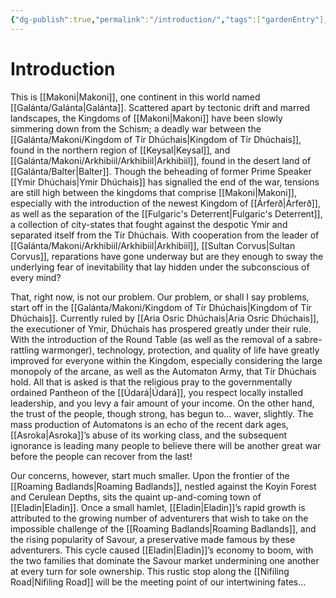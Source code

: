 ```yaml
---
{"dg-publish":true,"permalink":"/introduction/","tags":["gardenEntry"],"dgShowToc":true,"created":"2025-02-09T21:05:06.058+00:00","updated":"2025-02-09T21:50:05.918+00:00"}
---
```


# Introduction
This is [[Makoni\|Makoni]], one continent in this world named [[Galánta/Galánta\|Galánta]]. Scattered apart by tectonic drift and marred landscapes, the Kingdoms of [[Makoni\|Makoni]] have been slowly simmering down from the Schism; a deadly war between the [[Galánta/Makoni/Kingdom of Tír Dhúchais\|Kingdom of Tír Dhúchais]], found in the northern region of [[Keysal\|Keysal]], and [[Galánta/Makoni/Arkhibiil/Arkhibiil\|Arkhibiil]], found in the desert land of [[Galánta/Balter\|Balter]]. Though the beheading of former Prime Speaker [[Ymir Dhúchais\|Ymir Dhúchais]] has signalled the end of the war, tensions are still high between the kingdoms that comprise [[Makoni\|Makoni]], especially with the introduction of the newest Kingdom of [[Árferð\|Árferð]], as well as the separation of the [[Fulgaric's Deterrent\|Fulgaric's Deterrent]], a collection of city-states that fought against the despotic Ymir and separated itself from the Tír Dhúchais. With cooperation from the leader of [[Galánta/Makoni/Arkhibiil/Arkhibiil\|Arkhibiil]], [[Sultan Corvus\|Sultan Corvus]], reparations have gone underway but are they enough to sway the underlying fear of inevitability that lay hidden under the subconscious of every mind?

That, right now, is not our problem. Our problem, or shall I say problems, start off in the [[Galánta/Makoni/Kingdom of Tír Dhúchais\|Kingdom of Tír Dhúchais]]. Currently ruled by [[Aria Osric Dhúchais\|Aria Osric Dhúchais]], the executioner of Ymir, Dhúchais has prospered greatly under their rule. With the introduction of the Round Table (as well as the removal of a sabre-rattling warmonger), technology, protection, and quality of life have greatly improved for everyone within the Kingdom, especially considering the large monopoly of the arcane, as well as the Automaton Army, that Tír Dhúchais hold. All that is asked is that the religious pray to the governmentally ordained Pantheon of the [[Údará\|Údará]], you respect locally installed leadership, and you levy a fair amount of your income. On the other hand, the trust of the people, though strong, has begun to… waver, slightly. The mass production of Automatons is an echo of the recent dark ages, [[Asroka\|Asroka]]’s abuse of its working class, and the subsequent ignorance is leading many people to believe there will be another great war before the people can recover from the last!

Our concerns, however, start much smaller. Upon the frontier of the [[Roaming Badlands\|Roaming Badlands]], nestled against the Koyin Forest and Cerulean Depths, sits the quaint up-and-coming town of [[Eladin\|Eladin]]. Once a small hamlet, [[Eladin\|Eladin]]’s rapid growth is attributed to the growing number of adventurers that wish to take on the impossible challenge of the [[Roaming Badlands\|Roaming Badlands]], and the rising popularity of Savour, a preservative made famous by these adventurers. This cycle caused [[Eladin\|Eladin]]’s economy to boom, with the two families that dominate the Savour market undermining one another at every turn for sole ownership. This rustic stop along the [[Nifiling Road\|Nifiling Road]] will be the meeting point of our intertwining fates…
